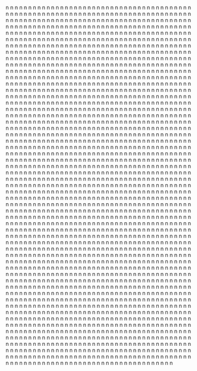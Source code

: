 n
n
n
n
n
n
n
n
n
n
n
n
n
n
n
n
n
n
n
n
n
n
n
n
n
n
n
n
n
n
n
n
n
n
n
n
n
n
n
n
n
n
n
n
n
n
n
n
n
n
n
n
n
n
n
n
n
n
n
n
n
n
n
n
n
n
n
n
n
n
n
n
n
n
n
n
n
n
n
n
n
n
n
n
n
n
n
n
n
n
n
n
n
n
n
n
n
n
n
n
n
n
n
n
n
n
n
n
n
n
n
n
n
n
n
n
n
n
n
n
n
n
n
n
n
n
n
n
n
n
n
n
n
n
n
n
n
n
n
n
n
n
n
n
n
n
n
n
n
n
n
n
n
n
n
n
n
n
n
n
n
n
n
n
n
n
n
n
n
n
n
n
n
n
n
n
n
n
n
n
n
n
n
n
n
n
n
n
n
n
n
n
n
n
n
n
n
n
n
n
n
n
n
n
n
n
n
n
n
n
n
n
n
n
n
n
n
n
n
n
n
n
n
n
n
n
n
n
n
n
n
n
n
n
n
n
n
n
n
n
n
n
n
n
n
n
n
n
n
n
n
n
n
n
n
n
n
n
n
n
n
n
n
n
n
n
n
n
n
n
n
n
n
n
n
n
n
n
n
n
n
n
n
n
n
n
n
n
n
n
n
n
n
n
n
n
n
n
n
n
n
n
n
n
n
n
n
n
n
n
n
n
n
n
n
n
n
n
n
n
n
n
n
n
n
n
n
n
n
n
n
n
n
n
n
n
n
n
n
n
n
n
n
n
n
n
n
n
n
n
n
n
n
n
n
n
n
n
n
n
n
n
n
n
n
n
n
n
n
n
n
n
n
n
n
n
n
n
n
n
n
n
n
n
n
n
n
n
n
n
n
n
n
n
n
n
n
n
n
n
n
n
n
n
n
n
n
n
n
n
n
n
n
n
n
n
n
n
n
n
n
n
n
n
n
n
n
n
n
n
n
n
n
n
n
n
n
n
n
n
n
n
n
n
n
n
n
n
n
n
n
n
n
n
n
n
n
n
n
n
n
n
n
n
n
n
n
n
n
n
n
n
n
n
n
n
n
n
n
n
n
n
n
n
n
n
n
n
n
n
n
n
n
n
n
n
n
n
n
n
n
n
n
n
n
n
n
n
n
n
n
n
n
n
n
n
n
n
n
n
n
n
n
n
n
n
n
n
n
n
n
n
n
n
n
n
n
n
n
n
n
n
n
n
n
n
n
n
n
n
n
n
n
n
n
n
n
n
n
n
n
n
n
n
n
n
n
n
n
n
n
n
n
n
n
n
n
n
n
n
n
n
n
n
n
n
n
n
n
n
n
n
n
n
n
n
n
n
n
n
n
n
n
n
n
n
n
n
n
n
n
n
n
n
n
n
n
n
n
n
n
n
n
n
n
n
n
n
n
n
n
n
n
n
n
n
n
n
n
n
n
n
n
n
n
n
n
n
n
n
n
n
n
n
n
n
n
n
n
n
n
n
n
n
n
n
n
n
n
n
n
n
n
n
n
n
n
n
n
n
n
n
n
n
n
n
n
n
n
n
n
n
n
n
n
n
n
n
n
n
n
n
n
n
n
n
n
n
n
n
n
n
n
n
n
n
n
n
n
n
n
n
n
n
n
n
n
n
n
n
n
n
n
n
n
n
n
n
n
n
n
n
n
n
n
n
n
n
n
n
n
n
n
n
n
n
n
n
n
n
n
n
n
n
n
n
n
n
n
n
n
n
n
n
n
n
n
n
n
n
n
n
n
n
n
n
n
n
n
n
n
n
n
n
n
n
n
n
n
n
n
n
n
n
n
n
n
n
n
n
n
n
n
n
n
n
n
n
n
n
n
n
n
n
n
n
n
n
n
n
n
n
n
n
n
n
n
n
n
n
n
n
n
n
n
n
n
n
n
n
n
n
n
n
n
n
n
n
n
n
n
n
n
n
n
n
n
n
n
n
n
n
n
n
n
n
n
n
n
n
n
n
n
n
n
n
n
n
n
n
n
n
n
n
n
n
n
n
n
n
n
n
n
n
n
n
n
n
n
n
n
n
n
n
n
n
n
n
n
n
n
n
n
n
n
n
n
n
n
n
n
n
n
n
n
n
n
n
n
n
n
n
n
n
n
n
n
n
n
n
n
n
n
n
n
n
n
n
n
n
n
n
n
n
n
n
n
n
n
n
n
n
n
n
n
n
n
n
n
n
n
n
n
n
n
n
n
n
n
n
n
n
n
n
n
n
n
n
n
n
n
n
n
n
n
n
n
n
n
n
n
n
n
n
n
n
n
n
n
n
n
n
n
n
n
n
n
n
n
n
n
n
n
n
n
n
n
n
n
n
n
n
n
n
n
n
n
n
n
n
n
n
n
n
n
n
n
n
n
n
n
n
n
n
n
n
n
n
n
n
n
n
n
n
n
n
n
n
n
n
n
n
n
n
n
n
n
n
n
n
n
n
n
n
n
n
n
n
n
n
n
n
n
n
n
n
n
n
n
n
n
n
n
n
n
n
n
n
n
n
n
n
n
n
n
n
n
n
n
n
n
n
n
n
n
n
n
n
n
n
n
n
n
n
n
n
n
n
n
n
n
n
n
n
n
n
n
n
n
n
n
n
n
n
n
n
n
n
n
n
n
n
n
n
n
n
n
n
n
n
n
n
n
n
n
n
n
n
n
n
n
n
n
n
n
n
n
n
n
n
n
n
n
n
n
n
n
n
n
n
n
n
n
n
n
n
n
n
n
n
n
n
n
n
n
n
n
n
n
n
n
n
n
n
n
n
n
n
n
n
n
n
n
n
n
n
n
n
n
n
n
n
n
n
n
n
n
n
n
n
n
n
n
n
n
n
n
n
n
n
n
n
n
n
n
n
n
n
n
n
n
n
n
n
n
n
n
n
n
n
n
n
n
n
n
n
n
n
n
n
n
n
n
n
n
n
n
n
n
n
n
n
n
n
n
n
n
n
n
n
n
n
n
n
n
n
n
n
n
n
n
n
n
n
n
n
n
n
n
n
n
n
n
n
n
n
n
n
n
n
n
n
n
n
n
n
n
n
n
n
n
n
n
n
n
n
n
n
n
n
n
n
n
n
n
n
n
n
n
n
n
n
n
n
n
n
n
n
n
n
n
n
n
n
n
n
n
n
n
n
n
n
n
n
n
n
n
n
n
n
n
n
n
n
n
n
n
n
n
n
n
n
n
n
n
n
n
n
n
n
n
n
n
n
n
n
n
n
n
n
n
n
n
n
n
n
n
n
n
n
n
n
n
n
n
n
n
n
n
n
n
n
n
n
n
n
n
n
n
n
n
n
n
n
n
n
n
n
n
n
n
n
n
n
n
n
n
n
n
n
n
n
n
n
n
n
n
n
n
n
n
n
n
n
n
n
n
n
n
n
n
n
n
n
n
n
n
n
n
n
n
n
n
n
n
n
n
n
n
n
n
n
n
n
n
n
n
n
n
n
n
n
n
n
n
n
n
n
n
n
n
n
n
n
n
n
n
n
n
n
n
n
n
n
n
n
n
n
n
n
n
n
n
n
n
n
n
n
n
n
n
n
n
n
n
n
n
n
n
n
n
n
n
n
n
n
n
n
n
n
n
n
n
n
n
n
n
n
n
n
n
n
n
n
n
n
n
n
n
n
n
n
n
n
n
n
n
n
n
n
n
n
n
n
n
n
n
n
n
n
n
n
n
n
n
n
n
n
n
n
n
n
n
n
n
n
n
n
n
n
n
n
n
n
n
n
n
n
n
n
n
n
n
n
n
n
n
n
n
n
n
n
n
n
n
n
n
n
n
n
n
n
n
n
n
n
n
n
n
n
n
n
n
n
n
n
n
n
n
n
n
n
n
n
n
n
n
n
n
n
n
n
n
n
n
n
n
n
n
n
n
n
n
n
n
n
n
n
n
n
n
n
n
n
n
n
n
n
n
n
n
n
n
n
n
n
n
n
n
n
n
n
n
n
n
n
n
n
n
n
n
n
n
n
n
n
n
n
n
n
n
n
n
n
n
n
n
n
n
n
n
n
n
n
n
n
n
n
n
n
n
n
n
n
n
n
n
n
n
n
n
n
n
n
n
n
n
n
n
n
n
n
n
n
n
n
n
n
n
n
n
n
n
n
n
n
n
n
n
n
n
n
n
n
n
n
n
n
n
n
n
n
n
n
n
n
n
n
n
n
n
n
n
n
n
n
n
n
n
n
n
n
n
n
n
n
n
n
n
n
n
n
n
n
n
n
n
n
n
n
n
n
n
n
n
n
n
n
n
n
n
n
n
n
n
n
n
n
n
n
n
n
n
n
n
n
n
n
n
n
n
n
n
n
n
n
n
n
n
n
n
n
n
n
n
n
n
n
n
n
n
n
n
n
n
n
n
n
n
n
n
n
n
n
n
n
n
n
n
n
n
n
n
n
n
n
n
n
n
n
n
n
n
n
n
n
n
n
n
n
n
n
n
n
n
n
n
n
n
n
n
n
n
n
n
n
n
n
n
n
n
n
n
n
n
n
n
n
n
n
n
n
n
n
n
n
n
n
n
n
n
n
n
n
n
n
n
n
n
n
n
n
n
n
n
n
n
n
n
n
n
n
n
n
n
n
n
n
n
n
n
n
n
n
n
n
n
n
n
n
n
n
n
n
n
n
n
n
n
n
n
n
n
n
n
n
n
n
n
n
n
n
n
n
n
n
n
n
n
n
n
n
n
n
n
n
n
n
n
n
n
n
n
n
n
n
n
n
n
n
n
n
n
n
n
n
n
n
n
n
n
n
n
n
n
n
n
n
n
n
n
n
n
n
n
n
n
n
n
n
n
n
n
n
n
n
n
n
n
n
n
n
n
n
n
n
n
n
n
n
n
n
n
n
n
n
n
n
n
n
n
n
n
n
n
n
n
n
n
n
n
n
n
n
n
n
n
n
n
n
n
n
n
n
n
n
n
n
n
n
n
n
n
n
n
n
n
n
n
n
n
n
n
n
n
n
n
n
n
n
n
n
n
n
n
n
n
n
n
n
n
n
n
n
n
n
n
n
n
n
n
n
n
n
n
n
n
n
n
n
n
n
n
n
n
n
n
n
n
n
n
n
n
n
n
n
n
n
n
n
n
n
n
n
n
n
n
n
n
n
n
n
n
n
n
n
n
n
n
n
n
n
n
n
n
n
n
n
n
n
n
n
n
n
n
n
n
n
n
n
n
n
n
n
n
n
n
n
n
n
n
n
n
n
n
n
n
n
n
n
n
n
n

